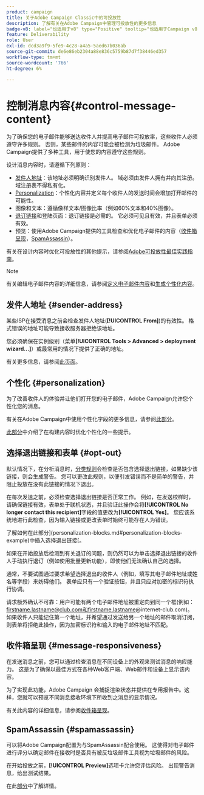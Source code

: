 ```yaml
---
product: campaign
title: 关于Adobe Campaign Classic中的可投放性
description: 了解有关在Adobe Campaign中管理可投放性的更多信息
badge-v8: label="也适用于v8" type="Positive" tooltip="也适用于Campaign v8"
feature: Deliverability
role: User
exl-id: dcd3a9f9-5fe9-4c28-a4a5-5aed67b036ab
source-git-commit: de6e86eb2304a88e836c5759b87d7f38446ed357
workflow-type: tm+mt
source-wordcount: '766'
ht-degree: 6%

---
```


# 控制消息内容{#control-message-content}

为了确保您的电子邮件能够送达收件人并提高电子邮件可投放率，这些收件人必须遵守许多规则。 否则，某些邮件的内容可能会被检测为垃圾邮件。 Adobe Campaign提供了多种工具，用于使您的内容遵守这些规则。

设计消息内容时，请遵循下列原则：

* [发件人地址](#sender-address)：该地址必须明确识别发件人。 域必须由发件人拥有并向其注册。 域注册表不得私有化。
* [Personalization](#personalization)：个性化内容并定义每个收件人的发送时间会增加打开邮件的可能性。
* 图像和文本：遵循像样文本/图像比率（例如60%文本和40%图像）。
* [退订链接](#opt-out)和登陆页面：退订链接是必需的。 它必须可见且有效，并且表单必须有效。
* 预览：使用Adobe Campaign提供的工具检查和优化电子邮件的内容（[收件箱呈现](#message-responsiveness)，[SpamAssassin](#spamassassin)）。

有关在设计内容时优化可投放性的其他提示，请参阅[Adobe可投放性最佳实践指南](https://experienceleague.adobe.com/docs/deliverability-learn/deliverability-best-practice-guide/content-best-practices-for-optimal-delivery.html)。

>[!NOTE]
>
>有关编辑电子邮件内容的详细信息，请参阅[定义电子邮件内容](defining-the-email-content.md)和[生成个性化内容](design-and-personalize.md)。

## 发件人地址 {#sender-address}

某些ISP在接受消息之前会检查发件人地址(**[!UICONTROL From]**)的有效性。 格式错误的地址可能导致接收服务器拒绝该地址。

您必须确保在实例级别（菜单&#x200B;**[!UICONTROL Tools > Advanced > deployment wizard...]**）或最常用的情况下提供了正确的地址。

有关更多信息，请参阅[此页面](defining-the-email-content.md)。

## 个性化 {#personalization}

为了改善收件人的体验并让他们打开您的电子邮件，Adobe Campaign允许您个性化您的消息。

有关在Adobe Campaign中使用个性化字段的更多信息，请参阅[此部分](personalization-fields.md)。

[此部分](design-and-personalize.md#optimize-personalization)中介绍了在构建内容时优化个性化的一些提示。

## 选择退出链接和表单 {#opt-out}

默认情况下，在分析消息时，[分类规则](steps-validating-the-delivery.md#validation-process-with-typologies)会检查是否包含选择退出链接，如果缺少该链接，则会生成警告。 您可以更改此规则，以便引发错误而不是简单的警告，并阻止投放在没有此链接的情况下退出。

在每次发送之前，必须检查选择退出链接是否正常工作。 例如，在发送校样时，请确保链接有效，表单处于联机状态，并且验证此操作会将&#x200B;**[!UICONTROL No longer contact this recipient]**&#x200B;字段的值更改为&#x200B;**[!UICONTROL Yes]**。 您应该系统地进行此检查，因为输入链接或更改表单时始终可能存在人为错误。

了解如何在此部分](personalization-blocks.md#personalization-blocks-example)中插入选择退出链接[。

如果在开始投放后检测到有关退订的问题，则仍然可以为单击选择退出链接的收件人手动执行退订（例如使用批量更新功能），即使他们无法确认自己的选择。

通常，不要试图通过要求希望选择退出的收件人（例如，填写其电子邮件地址或姓名等字段）来妨碍他们。 表单应只有一个验证按钮，并且只应对加密的标识符执行协调。

请求额外确认不可靠：用户可能有两个电子邮件地址被重定向到同一个框(例如：firstname.lastname@club.com和firstname.lastname@internet-club.com)。 如果收件人只能记住第一个地址，并希望通过发送给另一个地址的邮件取消订阅，则表单将拒绝此操作，因为加密标识符和输入的电子邮件地址不匹配。

## 收件箱呈现 {#message-responsiveness}

在发送消息之前，您可以通过检查消息在不同设备上的外观来测试消息的响应能力。 这是为了确保以最佳方式在各种Web客户端、Web邮件和设备上显示该内容。

为了实现此功能，Adobe Campaign 会捕捉渲染状态并提供在专用报告中。这样，您就可以预览不同消息接收环境下所收到之消息的显示情况。

有关此内容的详细信息，请参阅[收件箱呈现](inbox-rendering.md)。

## SpamAssassin {#spamassassin}

可以将Adobe Campaign配置为与SpamAssassin配合使用。 这使得对电子邮件进行评分以确定邮件在接收时是否具有被反垃圾邮件工具视为垃圾邮件的风险。

在开始投放之前，**[!UICONTROL Preview]**&#x200B;选项卡允许您评估风险。 出现警告消息，给出测试结果。

在此[部分](spamassassin.md)中了解详情。
